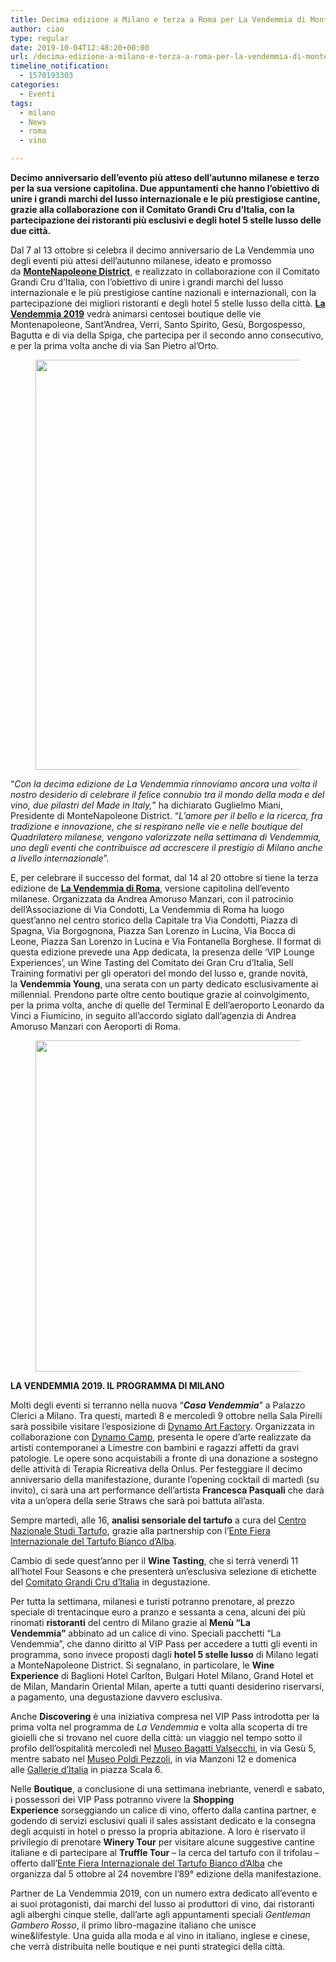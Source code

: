 ```yaml
---
title: Decima edizione a Milano e terza a Roma per La Vendemmia di MonteNapoleone District
author: ciao
type: regular
date: 2019-10-04T12:48:20+00:00
url: /decima-edizione-a-milano-e-terza-a-roma-per-la-vendemmia-di-montenapoleone-district/
timeline_notification:
  - 1570193303
categories:
  - Eventi
tags:
  - milano
  - News
  - roma
  - vino

---
```

**Decimo anniversario dell’evento più atteso dell’autunno milanese e terzo per la sua versione capitolina. Due appuntamenti che hanno l’obiettivo di unire i grandi marchi del lusso internazionale e le più prestigiose cantine, grazie alla collaborazione con il Comitato Grandi Cru d’Italia, con la partecipazione dei ristoranti più esclusivi e degli hotel 5 stelle lusso delle due città.**

Dal 7 al 13 ottobre si celebra il decimo anniversario de La Vendemmia uno degli eventi più attesi dell’autunno milanese, ideato e promosso da <a rel="noreferrer noopener" href="http://gwep.musvc2.net/e/t?q=A%3dLbMdG%26D%3dJ%26L%3dIYO%26M%3dIYMYK%26M%3d19p3tR9HB_Pfui_ap_Jj1e_Ty_Pfui_ZuOFU.2G7RtFtN4DxM37wG8LAGrL.2R_7slx_G82R%26s%3dEDQA5K.LtL%262Q%3dGWMg" target="_blank"><strong>MonteNapoleone District</strong></a>, e realizzato in collaborazione con il Comitato Grandi Cru d’Italia, con l’obiettivo di unire i grandi marchi del lusso internazionale e le più prestigiose cantine nazionali e internazionali, con la partecipazione dei migliori ristoranti e degli hotel 5 stelle lusso della città. **<a rel="noreferrer noopener" href="http://gwep.musvc2.net/e/t?q=4%3d7hMW2%26J%3dJ%26E%3d4eO%26F%3d4eMR6%26S%3d1KtNB_IQ1i_Ta_PjtP_Zy_IQ1i_SfUFN.mM7KeLtGoJxFnCw0sRA0cR.2K_rylq_2D2K_rylq_2DE6nBxDmGt%265%3dm2a9tSBMcZ.76t%26GB%3dS5bR" target="_blank">La Vendemmia 2019</a>** vedrà animarsi centosei boutique delle vie Montenapoleone, Sant’Andrea, Verri, Santo Spirito, Gesù, Borgospesso, Bagutta e di via della Spiga, che partecipa per il secondo anno consecutivo, e per la prima volta anche di via San Pietro al’Orto.

<div class="wp-block-image">
  <figure class="aligncenter size-large is-resized"><img loading="lazy" decoding="async" src="images/wp-content/uploads/2019/10/unnamed.jpg?w=784" alt="" class="wp-image-464" width="502" height="656" /></figure>
</div>

“_Con la decima edizione de La Vendemmia rinnoviamo ancora una volta il nostro desiderio di celebrare il felice connubio tra il mondo della moda e del vino, due pilastri del Made in Italy,_” ha dichiarato Guglielmo Miani, Presidente di MonteNapoleone District. “_L’amore per il bello e la ricerca, fra tradizione e innovazione, che si respirano nelle vie e nelle boutique del Quadrilatero milanese, vengono valorizzate nella settimana di Vendemmia, uno degli eventi che contribuisce ad accrescere il prestigio di Milano anche a livello internazionale_”.

E, per celebrare il successo del format, dal 14 al 20 ottobre si tiene la terza edizione de <a rel="noreferrer noopener" href="http://gwep.musvc2.net/e/t?q=5%3dPZFXK%26B%3dC%26F%3dMWH%26G%3dMWFSO%26K%3dt3t1mLCF5_Jjsb_Ut_Hcui_Rr_Jjsb_TyM9O.518774qE69mJ8Cm.AC_Hcui_Rr%266%3d6K5NvR.z7C%2695%3dTNTK" target="_blank"><strong>La Vendemmia di Roma</strong></a>, versione capitolina dell’evento milanese. Organizzata da Andrea Amoruso Manzari, con il patrocinio dell’Associazione di Via Condotti, La Vendemmia di Roma ha luogo quest’anno nel centro storico della Capitale tra Via Condotti, Piazza di Spagna, Via Borgognona, Piazza San Lorenzo in Lucina, Via Bocca di Leone, Piazza San Lorenzo in Lucina e Via Fontanella Borghese. Il format di questa edizione prevede una App dedicata, la presenza delle ‘VIP Lounge Experiences’, un Wine Tasting del Comitato dei Gran Cru d’Italia, Sell Training formativi per gli operatori del mondo del lusso e, grande novità, la **Vendemmia Young**, una serata con un party dedicato esclusivamente ai millennial. Prendono parte oltre cento boutique grazie al coinvolgimento, per la prima volta, anche di quelle del Terminal E dell’aeroporto Leonardo da Vinci a Fiumicino, in seguito all’accordo siglato dall’agenzia di Andrea Amoruso Manzari con Aeroporti di Roma.

<div class="wp-block-image">
  <figure class="aligncenter size-large is-resized"><img loading="lazy" decoding="async" src="images/wp-content/uploads/2019/10/unnamed-2.jpg?w=1000" alt="" class="wp-image-463" width="530" height="530" /></figure>
</div>

**LA VENDEMMIA 2019. IL PROGRAMMA DI MILANO**

Molti degli eventi si terranno nella nuova “_**Casa Vendemmia**_” a Palazzo Clerici a Milano. Tra questi, martedì 8 e mercoledì 9 ottobre nella Sala Pirelli sarà possibile visitare l&#8217;esposizione&nbsp;di&nbsp;<a href="http://gwep.musvc2.net/e/t?q=7%3dPaOZK%26C%3dL%26H%3dMXQ%26I%3dMXOUO%26L%3d35t2vNCGD_Ljtk_Wt_Ilwi_S1_Ljtk_VyNHQ.wP956FvLC7v7CFCS.8I2_Ljtk_Vy%265%3d8OBMxV.76E%26CB%3dSPXR" rel="noreferrer noopener" target="_blank">Dynamo Art Factory</a>. Organizzata in collaborazione con&nbsp;<a href="http://gwep.musvc2.net/e/t?q=5%3dCZRX8%26B%3dO%26F%3d0WT%26G%3d0WRSB%26K%3d63g1yLzFG_JWsn_Ug_HouV_R4_JWsn_TlMKO.jOB3sE13sF.CJm_HouV_R4%266%3dsKGNiR.B7z%269G%3dTATW" rel="noreferrer noopener" target="_blank">Dynamo Camp</a>, presenta le opere&nbsp;d’arte realizzate da artisti contemporanei a Limestre con bambini e ragazzi affetti da gravi patologie. Le opere sono acquistabili a fronte di una donazione a sostegno delle attività di Terapia Ricreativa della Onlus. Per festeggiare il decimo anniversario della manifestazione, durante l’opening cocktail di martedì (su invito), ci sarà una art performance dell’artista&nbsp;**Francesca Pasquali**&nbsp;che darà vita a un’opera della serie Straws che sarà poi battuta all’asta.

Sempre martedì, alle 16,&nbsp;**analisi&nbsp;sensoriale del tartufo**&nbsp;a cura del&nbsp;<a href="http://gwep.musvc2.net/e/t?q=0%3dBb4c7%26D%3d1%26K%3d9Y6%26L%3d9Y4XA%26M%3dh8f3aQyHs_OVuP_Zf_JQzU_Tf_OVuP_YkOwT.yMbBw.At_OVuP_YkAt_OVuP_Yk%266%3dmRxNcY.s7t%26Fx%3dT5aD" rel="noreferrer noopener" target="_blank">Centro Nazionale Studi Tartufo</a>, grazie alla partnership con l&#8217;<a href="http://gwep.musvc2.net/e/t?q=0%3dDfBc9%26H%3d9%26K%3dAcD%26L%3dAcBXC%26Q%3dp8h7iQ1L1_OXyX_Zh_NYzW_Xn_OXyX_YmS5T.mEmOh0mI17zQ2Bw.LyC_zxZv_0C%26k%3dI3P390.KlP%26qP%3d9aBf" rel="noreferrer noopener" target="_blank">Ente Fiera Internazionale del Tartufo Bianco d’Alba</a>.

Cambio di sede quest’anno per il&nbsp;**Wine Tasting**, che si terrà venerdì 11 all’hotel Four Seasons e che presenterà un’esclusiva selezione di etichette del&nbsp;<a href="http://gwep.musvc2.net/e/t?q=6%3dAbMY6%26D%3dJ%26G%3d8YO%26H%3d8YMT0%26M%3d14e3tMxH_AtWr_L4_vsls_68_AtWr_K91OF.0v377m5ANhAC4pAt.6sE_AtWr_K9%26h%3dEDLz5K.GiL%262L%3d6WMb" rel="noreferrer noopener" target="_blank">Comitato Grandi Cru d’Italia</a>&nbsp;in degustazione.

Per tutta la settimana, milanesi e turisti potranno prenotare, al prezzo speciale di trentacinque euro a pranzo e sessanta a cena, alcuni dei più rinomati&nbsp;**ristoranti**&nbsp;del centro di Milano grazie al&nbsp;**Menù “La Vendemmia”**&nbsp;abbinato ad un calice di vino.&nbsp;Speciali pacchetti “La Vendemmia”, che danno diritto al VIP Pass per accedere a tutti gli eventi in programma, sono invece proposti dagli&nbsp;**hotel 5 stelle lusso**&nbsp;di Milano legati a MonteNapoleone District. Si segnalano, in particolare, le&nbsp;**Wine Experience**&nbsp;di Baglioni Hotel Carlton, Bulgari Hotel Milano, Grand Hotel et de Milan, Mandarin Oriental Milan, aperte a tutti quanti desiderino riservarsi, a pagamento, una degustazione davvero esclusiva.

Anche&nbsp;**Discovering**&nbsp;è una iniziativa compresa nel VIP Pass introdotta per la prima volta nel programma de&nbsp;_La Vendemmia_&nbsp;e volta alla scoperta di tre gioielli che si trovano nel cuore della città: un viaggio nel tempo sotto il profilo dell’ospitalità mercoledì nel&nbsp;<a href="http://gwep.musvc2.net/e/t?q=8%3d8hAa3%26J%3d8%26I%3d5eC%26J%3d5eAV7%26S%3doOuNz_MR1W_Xb_PXxQ_Zm_MR1W_WgK2NfMi6h91OjThGtCj8iG.vMh_PXxQ_Zm_MR1W_XgEjGjB_yvTx_09DH4pDiqR7eeKCzILFG4f6zJJdCYaFxVAzh-hvGzlIZdmcyIh2D5JWbPKN7FlQSRjZnFzMROKJYb6aiMJBDAXfwl_IRF%26B%3dtPtTjW.oC1%26Dt%3d6b9hZBY0" rel="noreferrer noopener" target="_blank">Museo Bagatti Valsecchi</a>, in via Gesù 5, mentre sabato nel&nbsp;<a href="http://gwep.musvc2.net/e/t?q=9%3dJdLbE%26F%3dI%26J%3dGaN%26K%3dGaLWI%26O%3dzP7J_0wft_K7_5ukv_E0_0wft_JB0QE.I8MwK3I40vJwVCI4E.vN_0wft_JB_5ukv_F0y9yCv_Ndwh_Yqg2SXgSF0ZO43fjh4i1SNYji27mfgbwfQDXxQ9xkmKYwgMcOQZIfc0tUNW7lkH1GksXPwjirkHEJm-B7izoAwNPV_h0i_0wft_JY!_5ukv_E01P7n5s_5ukv_E0A92J0E%26q%3dGCO97J.JrN%261O%3dEYLe" rel="noreferrer noopener" target="_blank">Museo Poldi Pezzoli</a>, in via Manzoni 12&nbsp;e domenica alle&nbsp;<a href="http://gwep.musvc2.net/e/t?q=5%3dChPX8%26J%3dM%26F%3d0eR%26G%3d0ePSB%26S%3d43g9wLzNE_JW1l_Ug_PmuV_Z2_JW1l_TlUIO.m98DkP57jGF3rGw.5uK_DsYx_N8%26j%3dKGK2AN.FkR%265K%3d8cPa" rel="noreferrer noopener" target="_blank">Gallerie d’Italia</a>&nbsp;in piazza Scala 6.

Nelle&nbsp;**Boutique**, a conclusione di una settimana inebriante, venerdì e sabato, i possessori dei VIP Pass potranno vivere la&nbsp;**Shopping Experience**&nbsp;sorseggiando un calice di vino, offerto dalla cantina partner, e godendo di servizi esclusivi quali il sales assistant dedicato e la consegna degli acquisti in hotel o presso la propria abitazione. A loro è riservato il privilegio di prenotare&nbsp;**Winery Tour**&nbsp;per visitare alcune suggestive cantine italiane e di partecipare al&nbsp;**Truffle Tour**&nbsp;&#8211; la cerca del tartufo con il trifolau &#8211; offerto dall’<a href="http://gwep.musvc2.net/e/t?q=4%3dKgAWF%26I%3d8%26E%3dHdC%26F%3dHdARJ%26R%3do2o8hK8Mz_IezW_To_OXtd_Ym_IezW_StT4N.tFlIoAlC88yK9Cv.F6D_yrgw_97%26r%3dJ2J009.EsQ%26pJ%3dFbAZ" rel="noreferrer noopener" target="_blank">Ente Fiera Internazionale del Tartufo Bianco d’Alba</a>&nbsp;che organizza dal 5 ottobre al 24 novembre l’89° edizione della manifestazione.

Partner de La Vendemmia 2019,&nbsp;con un numero extra dedicato all’evento e ai suoi protagonisti, dai marchi del lusso ai produttori di vino, dai ristoranti agli alberghi cinque stelle, dall’arte agli appuntamenti speciali&nbsp;_Gentleman Gambero Rosso_, il primo libro-magazine italiano che unisce wine&lifestyle.&nbsp;Una guida alla moda e al vino in italiano, inglese e cinese, che verrà distribuita nelle boutique e nei punti strategici della città.